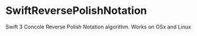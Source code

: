 # SwiftReversePolishNotation
Swift 3 Concole Reverse Polish Notation algorithm. Works on OSx and Linux
